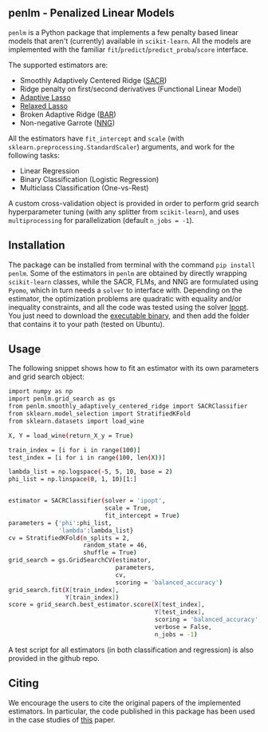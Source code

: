 ## penlm - Penalized Linear Models

`penlm` is a Python package that implements a few penalty based linear models that aren't (currently) available in `scikit-learn`. All the models are implemented with the familiar `fit`/`predict`/`predict_proba`/`score` interface. 

The supported estimators are:
- Smoothly Adaptively Centered Ridge ([SACR](https://doi.org/10.1016/j.jmva.2021.104882))
- Ridge penalty on first/second derivatives (Functional Linear Model)
- [Adaptive Lasso](https://doi.org/10.1198/016214506000000735)
- [Relaxed Lasso](https://doi.org/10.1016/j.csda.2006.12.019)
- Broken Adaptive Ridge ([BAR](https://doi.org/10.1016/j.jmva.2018.08.007)) 
- Non-negative Garrote ([NNG](https://doi.org/10.2307/1269730))

All the estimators have `fit_intercept` and `scale` (with `sklearn.preprocessing.StandardScaler`) arguments, and work for the following tasks:

- Linear Regression
- Binary Classification (Logistic Regression)
- Multiclass Classification (One-vs-Rest)

A custom cross-validation object is provided in order to perform grid search hyperparameter tuning (with any splitter from `scikit-learn`), and uses `multiprocessing` for parallelization (default `n_jobs = -1`).

## Installation

The package can be installed from terminal with the command `pip install penlm`. Some of the estimators in `penlm` are obtained by directly wrapping `scikit-learn` classes, while the SACR, FLMs, and NNG are formulated using `Pyomo`, which in turn needs a `solver` to interface with. Depending on the estimator, the optimization problems are quadratic with equality and/or inequality constraints, and all the code was tested using the solver [Ipopt](https://doi.org/10.1007/s10107-004-0559-y). You just need to download the [executable binary](https://ampl.com/products/solvers/open-source/#ipopt), and then add the folder that contains it to your path (tested on Ubuntu).


## Usage

The following snippet shows how to fit an estimator with its own parameters and grid search object:

```sh
import numpy as np
import penlm.grid_search as gs
from penlm.smoothly_adaptively_centered_ridge import SACRClassifier
from sklearn.model_selection import StratifiedKFold
from sklearn.datasets import load_wine

X, Y = load_wine(return_X_y = True)

train_index = [i for i in range(100)]
test_index = [i for i in range(100, len(X))]

lambda_list = np.logspace(-5, 5, 10, base = 2)
phi_list = np.linspace(0, 1, 10)[1:]


estimator = SACRClassifier(solver = 'ipopt',
                           scale = True,
                           fit_intercept = True)
parameters = {'phi':phi_list,
              'lambda':lambda_list}
cv = StratifiedKFold(n_splits = 2, 
                     random_state = 46,
                     shuffle = True)              
grid_search = gs.GridSearchCV(estimator,
                              parameters,
                              cv,
                              scoring = 'balanced_accuracy')
grid_search.fit(X[train_index],
                Y[train_index])
score = grid_search.best_estimator.score(X[test_index],
                                         Y[test_index],
                                         scoring = 'balanced_accuracy',
                                         verbose = False,
                                         n_jobs = -1)
```
A test script for all estimators (in both classification and regression) is also provided in the github repo. 

## Citing

We encourage the users to cite the original papers of the implemented estimators. 
In particular, the code published in this package has been used in the case studies of [this](https://doi.org/10.1016/j.jmva.2021.104882) paper.
